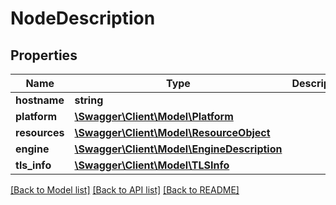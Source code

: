 # NodeDescription

## Properties
Name | Type | Description | Notes
------------ | ------------- | ------------- | -------------
**hostname** | **string** |  | [optional] 
**platform** | [**\Swagger\Client\Model\Platform**](Platform.md) |  | [optional] 
**resources** | [**\Swagger\Client\Model\ResourceObject**](ResourceObject.md) |  | [optional] 
**engine** | [**\Swagger\Client\Model\EngineDescription**](EngineDescription.md) |  | [optional] 
**tls_info** | [**\Swagger\Client\Model\TLSInfo**](TLSInfo.md) |  | [optional] 

[[Back to Model list]](../README.md#documentation-for-models) [[Back to API list]](../README.md#documentation-for-api-endpoints) [[Back to README]](../README.md)


